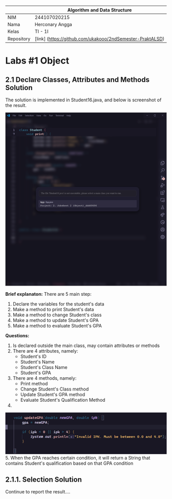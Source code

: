 |  | Algorithm and Data Structure |
|--|--|
| NIM |  244107020215|
| Nama |  Herconary Angga |
| Kelas | TI - 1I |
| Repository | [link] (https://github.com/ukakooo/2ndSemester-PraktALSD) |

# Labs #1 Object

## 2.1 Declare Classes, Attributes and Methods Solution

The solution is implemented in Student16.java, and below is screenshot of the result.

![Screenshot](img/Lab1/Exp1/1.png)

**Brief explanaton:** There are 5 main step: 
1. Declare the variables for the student's data
2. Make a method to print Student's data
3. Make a method to change Student's class
4. Make a method to update Student's GPA
5. Make a method to evaluate Student's GPA

**Questions:**
1. Is declared outside the main class, may contain attributes or methods
2. There are 4 attributes, namely:
    - Student's ID
    - Student's Name
    - Student's Class Name
    - Student's GPA
3. There are 4 methods, namely:
    - Print method
    - Change Student's Class method
    - Update Student's GPA method
    - Evaluate Student's Qualification Method
4. 
![Screenshot](img/Lab1/Exp1/1_modified.png)
5. When the GPA reaches certain condition, it will return a String that contains Student's qualification based on that GPA condition

## 2.1.1. Selection Solution
Continue to report the result....